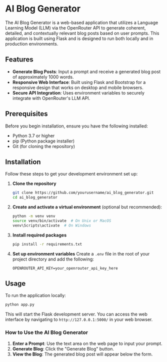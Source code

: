 # AI Blog Generator

The AI Blog Generator is a web-based application that utilizes a Language Learning Model (LLM) via the OpenRouter API to generate coherent, detailed, and contextually relevant blog posts based on user prompts. This application is built using Flask and is designed to run both locally and in production environments.

## Features

- **Generate Blog Posts**: Input a prompt and receive a generated blog post of approximately 1000 words.
- **Responsive Web Interface**: Built using Flask and Bootstrap for a responsive design that works on desktop and mobile browsers.
- **Secure API Integration**: Uses environment variables to securely integrate with OpenRouter's LLM API.

## Prerequisites

Before you begin installation, ensure you have the following installed:
- Python 3.7 or higher
- pip (Python package installer)
- Git (for cloning the repository)

## Installation

Follow these steps to get your development environment set up:

1. **Clone the repository**
   ```bash
   git clone https://github.com/yourusername/ai_blog_generator.git
   cd ai_blog_generator
   ```

2. **Create and activate a virtual environment** (optional but recommended):
   ```bash
   python -m venv venv
   source venv/bin/activate  # On Unix or MacOS
   venv\Scripts\activate  # On Windows
   ```

3. **Install required packages**
   ```bash
   pip install -r requirements.txt
   ```

4. **Set up environment variables**
   Create a `.env` file in the root of your project directory and add the following:
   ```plaintext
   OPENROUTER_API_KEY=your_openrouter_api_key_here
   ```

## Usage

To run the application locally:

```bash
python app.py
```

This will start the Flask development server. You can access the web interface by navigating to `http://127.0.0.1:5000/` in your web browser.

### How to Use the AI Blog Generator

1. **Enter a Prompt**: Use the text area on the web page to input your prompt.
2. **Generate Blog**: Click the "Generate Blog" button.
3. **View the Blog**: The generated blog post will appear below the form.


